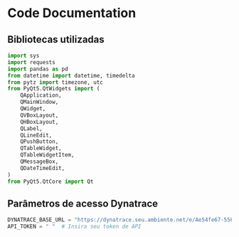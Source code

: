 # Code Documentation 

## Bibliotecas utilizadas

```python
import sys
import requests
import pandas as pd
from datetime import datetime, timedelta
from pytz import timezone, utc
from PyQt5.QtWidgets import (
    QApplication,
    QMainWindow,
    QWidget,
    QVBoxLayout,
    QHBoxLayout,
    QLabel,
    QLineEdit,
    QPushButton,
    QTableWidget,
    QTableWidgetItem,
    QMessageBox,
    QDateTimeEdit,
)
from PyQt5.QtCore import Qt

```

## Parâmetros de acesso Dynatrace 

```python
DYNATRACE_BASE_URL = "https://dynatrace.seu.ambiente.net/e/Ae54fe67-5567-46yu-86f4-56b25d5hji78/api/v2/problems"
API_TOKEN = " "  # Insira seu token de API
```
